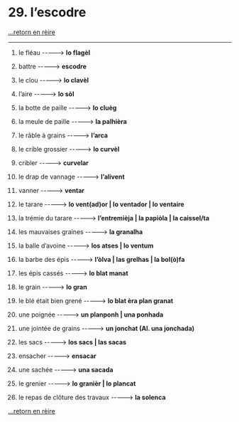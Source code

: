 # 29. l’escodre

[...retorn en rèire](../sommaire.md)

---

1. le fléau -----> **lo flagèl**

2. battre -----> **escodre**

3. le clou -----> **lo clavèl**

4. l’aire -----> **lo sòl**

5. la botte de paille -----> **lo cluèg**

6. la meule de paille -----> **la palhièra**

7. le râble à grains -----> **l’arca**

8. le crible grossier -----> **lo curvèl**

9. cribler -----> **curvelar**

10. le drap de vannage -----> **l’alivent**

11. vanner -----> **ventar**

12. le tarare -----> **lo vent(ad)or | lo ventador | lo ventaire**

13. la trémie du tarare -----> **l’entremièja | la papiòla | la caissel/ta**

14. les mauvaises graines -----> **la granalha**

15. la balle d’avoine -----> **los atses | lo ventum**

16. la barbe des épis -----> **l’òlva | las grelhas | la bol(ò)fa**

17. les épis cassés -----> **lo blat manat**

18. le grain -----> **lo gran**

19. le blé était bien grené -----> **lo blat èra plan granat**

20. une poignée -----> **un planponh | una ponhada**

21. une jointée de grains -----> **un jonchat (Al. una jonchada)**

22. les sacs -----> **los sacs | las sacas**

23. ensacher -----> **ensacar**

24. une sachée -----> **una sacada**

25. le grenier -----> **lo granièr | lo plancat**

26. le repas de clôture des travaux -----> **la solenca**

[...retorn en rèire](../sommaire.md)
